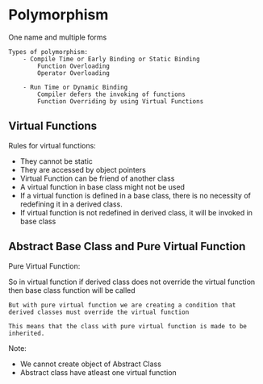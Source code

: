 # Polymorphism

One name and multiple forms

    Types of polymorphism:
        - Compile Time or Early Binding or Static Binding
            Function Overloading
            Operator Overloading

        - Run Time or Dynamic Binding
            Compiler defers the invoking of functions
            Function Overriding by using Virtual Functions


## Virtual Functions

Rules for virtual functions:
- They cannot be static
- They are accessed by object pointers
- Virtual Function can be friend of another class
- A virtual function in base class might not be used
- If a virtual function is defined in a base class, there is no necessity of redefining it in a derived class.
- If virtual function is not redefined in derived class, it will be invoked in base class
            

## Abstract Base Class and Pure Virtual Function

Pure Virtual Function:

So in virtual function 
    if derived class does not override the virtual function then base class function will be called

    But with pure virtual function we are creating a condition that derived classes must override the virtual function

    This means that the class with pure virtual function is made to be inherited.


Note:

- We cannot create object of Abstract Class
- Abstract class have atleast one virtual function